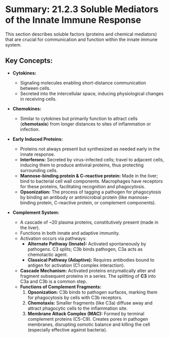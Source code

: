 # Summary: 21.2.3 Soluble Mediators of the Innate Immune Response

This section describes soluble factors (proteins and chemical mediators) that are crucial for communication and function within the innate immune system.

## Key Concepts:

*   **Cytokines:**
    *   Signaling molecules enabling short-distance communication between cells.
    *   Secreted into the intercellular space, inducing physiological changes in receiving cells.
*   **Chemokines:**
    *   Similar to cytokines but primarily function to attract cells (**chemotaxis**) from longer distances to sites of inflammation or infection.

*   **Early Induced Proteins:**
    *   Proteins not always present but synthesized as needed early in the innate response.
    *   **Interferons:** Secreted by virus-infected cells; travel to adjacent cells, inducing them to produce antiviral proteins, thus protecting surrounding cells.
    *   **Mannose-binding protein & C-reactive protein:** Made in the liver; bind to bacterial cell wall components. Macrophages have receptors for these proteins, facilitating recognition and phagocytosis.
    *   **Opsonization:** The process of tagging a pathogen for phagocytosis by binding an antibody or antimicrobial protein (like mannose-binding protein, C-reactive protein, or complement components).

*   **Complement System:**
    *   A cascade of ~20 plasma proteins, constitutively present (made in the liver).
    *   Functions in both innate and adaptive immunity.
    *   Activation occurs via pathways:
        *   **Alternate Pathway (Innate):** Activated spontaneously by pathogens. C3 splits; C3b binds pathogen, C3a acts as chemotactic agent.
        *   **Classical Pathway (Adaptive):** Requires antibodies bound to antigen for activation (C1 complex interaction).
    *   **Cascade Mechanism:** Activated proteins enzymatically alter and fragment subsequent proteins in a series. The splitting of **C3** into C3a and C3b is a common step.
    *   **Functions of Complement Fragments:**
        1.  **Opsonization:** C3b binds to pathogen surfaces, marking them for phagocytosis by cells with C3b receptors.
        2.  **Chemotaxis:** Smaller fragments (like C3a) diffuse away and attract phagocytic cells to the inflammation site.
        3.  **Membrane Attack Complex (MAC):** Formed by terminal complement proteins (C5-C9). Creates pores in pathogen membranes, disrupting osmotic balance and killing the cell (especially effective against bacteria).
